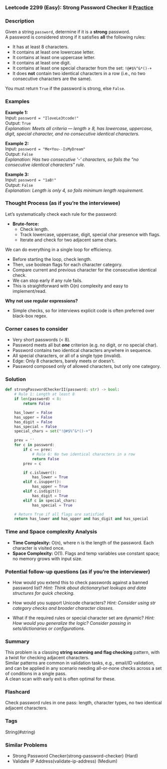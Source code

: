 ### Leetcode 2299 (Easy): Strong Password Checker II [Practice](https://leetcode.com/problems/strong-password-checker-ii)

### Description  
Given a string `password`, determine if it is a **strong** password.  
A password is considered strong if it satisfies **all** the following rules:  
- It has at least 8 characters.
- It contains at least one lowercase letter.
- It contains at least one uppercase letter.
- It contains at least one digit.
- It contains at least one special character from the set: `!@#$%^&*()-+`
- It does **not** contain two identical characters in a row (i.e., no two consecutive characters are the same).

You must return `True` if the password is strong, else `False`.

### Examples  

**Example 1:**  
Input: `password = "IloveLe3tcode!"`  
Output: `True`  
*Explanation: Meets all criteria — length ≥ 8, has lowercase, uppercase, digit, special character, and no consecutive identical characters.*

**Example 2:**  
Input: `password = "Me+You--IsMyDream"`  
Output: `False`  
*Explanation: Has two consecutive '-' characters, so fails the "no consecutive identical characters" rule.*

**Example 3:**  
Input: `password = "1aB!"`  
Output: `False`  
*Explanation: Length is only 4, so fails minimum length requirement.*

### Thought Process (as if you’re the interviewee)  
Let’s systematically check each rule for the password:
- **Brute-force:**  
  - Check length.
  - Track lowercase, uppercase, digit, special char presence with flags.
  - Iterate and check for two adjacent same chars.

We can do everything in a single loop for efficiency.
- Before starting the loop, check length.
- Then, use boolean flags for each character category.
- Compare current and previous character for the consecutive identical check.
- We can stop early if any rule fails.
- This is straightforward with O(n) complexity and easy to implement/read.

**Why not use regular expressions?**  
- Simple checks, so for interviews explicit code is often preferred over black-box regex.

### Corner cases to consider  
- Very short passwords (< 8).
- Password meets all but ***one*** criterion (e.g. no digit, or no special char).
- Password contains two identical characters anywhere in sequence.
- All special characters, or all of a single type (invalid).
- Edge: Only 8 characters, barely meets or doesn’t.
- Password composed only of allowed characters, but only one category.

### Solution

```python
def strongPasswordCheckerII(password: str) -> bool:
    # Rule 1: Length at least 8
    if len(password) < 8:
        return False

    has_lower = False
    has_upper = False
    has_digit = False
    has_special = False
    special_chars = set("!@#$%^&*()-+")

    prev = ''
    for c in password:
        if c == prev:
            # Rule 6: No two identical characters in a row
            return False
        prev = c

        if c.islower():
            has_lower = True
        elif c.isupper():
            has_upper = True
        elif c.isdigit():
            has_digit = True
        elif c in special_chars:
            has_special = True

    # Return True if all flags are satisfied
    return has_lower and has_upper and has_digit and has_special
```

### Time and Space complexity Analysis  

- **Time Complexity:** O(n), where n is the length of the password. Each character is visited once.
- **Space Complexity:** O(1). Flags and temp variables use constant space; no memory grows with input size.

### Potential follow-up questions (as if you’re the interviewer)  

- How would you extend this to check passwords against a banned password list?
  *Hint: Think about dictionary/set lookups and data structures for quick checking.*

- How would you support Unicode characters?
  *Hint: Consider using str category checks and broader character classes.*

- What if the required rules or special character set are dynamic?
  *Hint: How would you generalize the logic? Consider passing in sets/dictionaries or configurations.*

### Summary
This problem is a classing **string scanning and flag checking** pattern, with a twist for checking adjacent characters.  
Similar patterns are common in validation tasks, e.g., email/ID validation, and can be applied in any scenario needing all-or-none checks across a set of conditions in a single pass.  
A clean scan with early exit is often optimal for these.


### Flashcard
Check password rules in one pass: length, character types, no two identical adjacent characters.

### Tags
String(#string)

### Similar Problems
- Strong Password Checker(strong-password-checker) (Hard)
- Validate IP Address(validate-ip-address) (Medium)